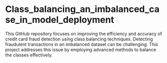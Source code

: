 # Class_balancing_an_imbalanced_case_in_model_deployment
This GitHub repository focuses on improving the efficiency and accuracy of credit card fraud detection using class balancing techniques. Detecting fraudulent transactions in an imbalanced dataset can be challenging. This project addresses this issue by employing advanced methods to balance the classes effectively.
